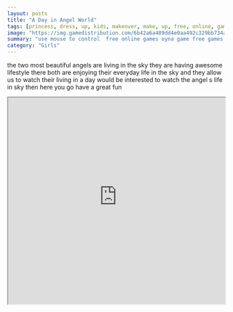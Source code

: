 ```yaml
---
layout: posts
title: "A Day in Angel World"
tags: [princess, dress, up, kids, makeover, make, up, free, online, games, oyna, game, free, games, play, play, games]
image: "https://img.gamedistribution.com/6b42a6a489dd4e0aa492c329bb734a60-512x384.jpeg"
summary: "use mouse to control  free online games oyna game free games play play games"
category: "Girls"
---
```


the two most beautiful angels are living in the sky they are having awesome lifestyle there both are enjoying their everyday life in the sky and they allow us to watch their living in a day would be interested to watch the angel s life in sky then here you go have a great fun

<iframe width="100%" height="480px;" src="https://html5.gamedistribution.com/6b42a6a489dd4e0aa492c329bb734a60/"></iframe>